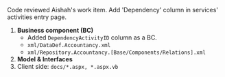 Code reviewed Aishah's work item. Add 'Dependency' column in services' activities entry page. 

1. **Business component (BC)**
	- Added `DependencyActivityID` column as a BC. 
	- `xml/DataDef.Accountancy.xml`
	- `xml/Repository.Accountancy.[Base/Components/Relations].xml`
2. **Model & Interfaces**
3. Client side: `docs/*.aspx, *.aspx.vb`

